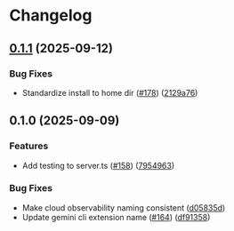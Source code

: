 # Changelog

## [0.1.1](https://github.com/suztomo/gcloud-mcp/compare/observability-mcp-v0.1.0...observability-mcp-v0.1.1) (2025-09-12)


### Bug Fixes

* Standardize install to home dir ([#178](https://github.com/suztomo/gcloud-mcp/issues/178)) ([2129a76](https://github.com/suztomo/gcloud-mcp/commit/2129a76d6c8887793c72d418245fe50250203312))

## 0.1.0 (2025-09-09)


### Features

* Add testing to server.ts ([#158](https://github.com/googleapis/gcloud-mcp/issues/158)) ([7954963](https://github.com/googleapis/gcloud-mcp/commit/79549635e3e714fa4330aceb5718f83df9dbfb52))


### Bug Fixes

* Make cloud observability naming consistent ([d05835d](https://github.com/googleapis/gcloud-mcp/commit/d05835d0e7b724c46611a2d58f5f5680af10feea))
* Update gemini cli extension name ([#164](https://github.com/googleapis/gcloud-mcp/issues/164)) ([df91358](https://github.com/googleapis/gcloud-mcp/commit/df913582719aeec46fd982b30224ebf23836ce3a))
